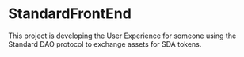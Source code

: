 # StandardFrontEnd
This project is developing the User Experience for someone using the Standard DAO protocol to exchange assets for SDA tokens. 
